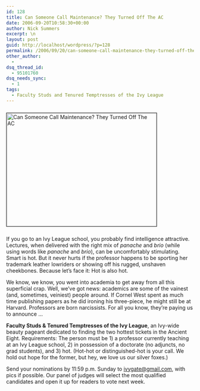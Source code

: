 ```yaml
---
id: 128
title: Can Someone Call Maintenance? They Turned Off The AC
date: 2006-09-20T10:58:30+00:00
author: Nick Summers
excerpt: \n
layout: post
guid: http://localhost/wordpress/?p=128
permalink: /2006/09/20/can-someone-call-maintenance-they-turned-off-the-ac/
other_author:
  - 
dsq_thread_id:
  - 95101760
dsq_needs_sync:
  - 1
tags:
  - Faculty Studs and Tenured Temptresses of the Ivy League
---
```

<div class="c1">
  <img width="403" vspace="10" height="303" border="1" src="http://www.ivygateblog.com/wp-content/uploads/2006/09/facultystuds.jpg" alt="Can Someone Call Maintenance? They Turned Off The AC" />
</div>

If you go to an Ivy League school, you probably find intelligence attractive. Lectures, when delivered with the right mix of _panache_ and _brio_ (while using words like _panache_ and _brio_), can be uncomfortably stimulating. Smart is hot. But it never hurts if the professor happens to be sporting her trademark leather lowriders or showing off his rugged, unshaven cheekbones. Because let&#8217;s face it: Hot is also hot.

We know, we know, you went into academia to get away from all this superficial crap. Well, we&#8217;ve got news: academics are some of the vainest (and, sometimes, veiniest) people around. If Cornel West spent as much time publishing papers as he did ironing his three-piece, he might still be at Harvard. Professors are born narcissists. For all you know, they&#8217;re paying us to announce &#8230;&nbsp;

**Faculty Studs & Tenured Temptresses of the Ivy League**, an Ivy-wide beauty pageant dedicated to finding the two hottest tickets in the Ancient Eight. Requirements: The person must be 1) a professor currently teaching at an Ivy League school, 2) in possession of a doctorate (no adjuncts, no grad students), and 3) hot. (Hot-hot or distinguished-hot is your call. We hold out hope for the former, but hey, we love us our silver foxes.)

Send your nominations by 11:59 p.m. Sunday to <ivygate@gmail.com>, with pics if possible. Our panel of judges will select the most qualified candidates and open it up for readers to vote next week.